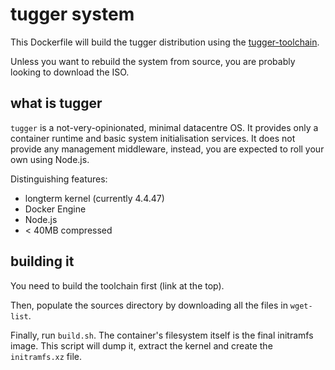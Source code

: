 # tugger system

This Dockerfile will build the tugger distribution using the [tugger-toolchain](https://github.com/kxes/tugger-toolchain).

Unless you want to rebuild the system from source, you are probably looking to download the ISO.

## what is tugger

`tugger` is a not-very-opinionated, minimal datacentre OS. It provides only a container runtime and basic system initialisation services. It does not provide any management middleware, instead, you are expected to roll your own using Node.js.

Distinguishing features:

- longterm kernel (currently 4.4.47)
- Docker Engine
- Node.js
- < 40MB compressed

## building it

You need to build the toolchain first (link at the top).

Then, populate the sources directory by downloading all the files in `wget-list`.

Finally, run `build.sh`. The container's filesystem itself is the final initramfs image. This script will dump it, extract the kernel and create the `initramfs.xz` file.
